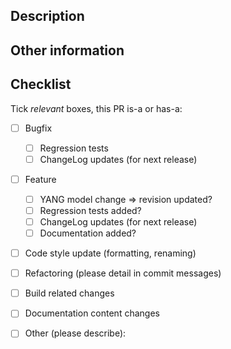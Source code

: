 ## Description

<!--
  -- A description of changes, detailing *why* changes are made.
  -- Remember: assign a reviewer, or use @mentions if org. member.
  -->


## Other information

<!-- Other relevant info, e.g., before/after screenshots -->


## Checklist

Tick *relevant* boxes, this PR is-a or has-a:

- [ ] Bugfix
  - [ ] Regression tests
  - [ ] ChangeLog updates (for next release)
- [ ] Feature
  - [ ] YANG model change => revision updated?
  - [ ] Regression tests added?
  - [ ] ChangeLog updates (for next release)
  - [ ] Documentation added?
- [ ] Code style update (formatting, renaming)
- [ ] Refactoring (please detail in commit messages)
- [ ] Build related changes
- [ ] Documentation content changes
- [ ] Other (please describe):

